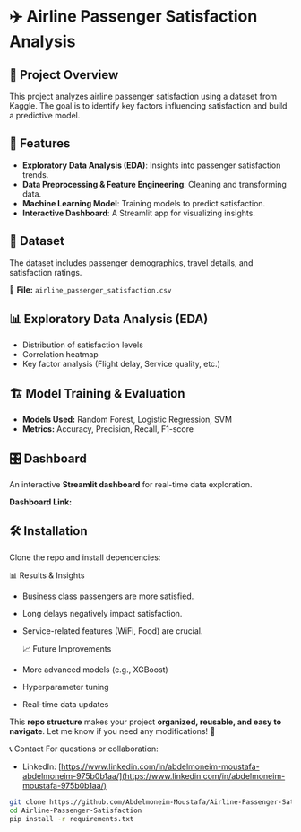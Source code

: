 # ✈️ Airline Passenger Satisfaction Analysis

## 📌 Project Overview
This project analyzes airline passenger satisfaction using a dataset from Kaggle. The goal is to identify key factors influencing satisfaction and build a predictive model.

## 🚀 Features
- **Exploratory Data Analysis (EDA)**: Insights into passenger satisfaction trends.
- **Data Preprocessing & Feature Engineering**: Cleaning and transforming data.
- **Machine Learning Model**: Training models to predict satisfaction.
- **Interactive Dashboard**: A Streamlit app for visualizing insights.

## 📂 Dataset
The dataset includes passenger demographics, travel details, and satisfaction ratings.

📁 **File:** `airline_passenger_satisfaction.csv`

## 📊 Exploratory Data Analysis (EDA)
- Distribution of satisfaction levels
- Correlation heatmap
- Key factor analysis (Flight delay, Service quality, etc.)

## 🏗️ Model Training & Evaluation
- **Models Used:** Random Forest, Logistic Regression, SVM
- **Metrics:** Accuracy, Precision, Recall, F1-score

## 🎛️ Dashboard
An interactive **Streamlit dashboard** for real-time data exploration.

**Dashboard Link:** 

## 🛠️ Installation
Clone the repo and install dependencies:

📊 Results & Insights
- Business class passengers are more satisfied.
- Long delays negatively impact satisfaction.
- Service-related features (WiFi, Food) are crucial.

  📈 Future Improvements
- More advanced models (e.g., XGBoost)
- Hyperparameter tuning
- Real-time data updates

This **repo structure** makes your project **organized, reusable, and easy to navigate**. Let me know if you need any modifications! 🚀

📞 Contact
For questions or collaboration:
- LinkedIn: [https://www.linkedin.com/in/abdelmoneim-moustafa-abdelmoneim-975b0b1aa/](https://www.linkedin.com/in/abdelmoneim-moustafa-975b0b1aa/)


```bash
git clone https://github.com/Abdelmoneim-Moustafa/Airline-Passenger-Satisfaction.git
cd Airline-Passenger-Satisfaction
pip install -r requirements.txt
